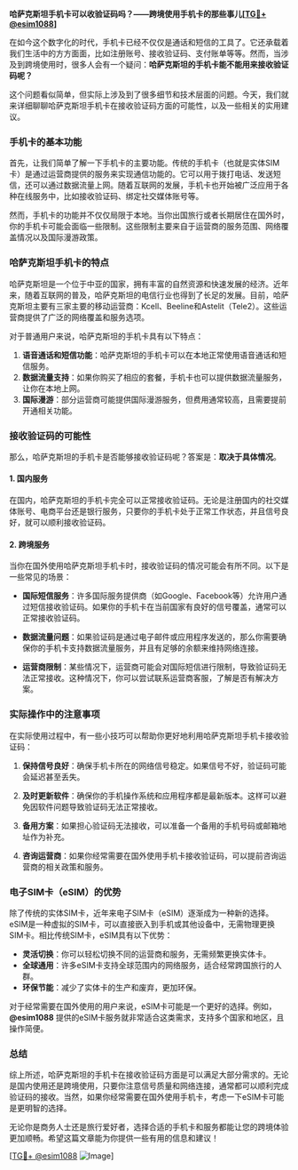**哈萨克斯坦手机卡可以收验证码吗？——跨境使用手机卡的那些事儿[[TG💪+ @esim1088](https://t.me/s/esim1088)]**

在如今这个数字化的时代，手机卡已经不仅仅是通话和短信的工具了。它还承载着我们生活中的方方面面，比如注册账号、接收验证码、支付账单等等。然而，当涉及到跨境使用时，很多人会有一个疑问：**哈萨克斯坦的手机卡能不能用来接收验证码呢？**

这个问题看似简单，但实际上涉及到了很多细节和技术层面的问题。今天，我们就来详细聊聊哈萨克斯坦手机卡在接收验证码方面的可能性，以及一些相关的实用建议。

### 手机卡的基本功能

首先，让我们简单了解一下手机卡的主要功能。传统的手机卡（也就是实体SIM卡）是通过运营商提供的服务来实现通信功能的。它可以用于拨打电话、发送短信，还可以通过数据流量上网。随着互联网的发展，手机卡也开始被广泛应用于各种在线服务中，比如接收验证码、绑定社交媒体账号等。

然而，手机卡的功能并不仅仅局限于本地。当你出国旅行或者长期居住在国外时，你的手机卡可能会面临一些限制。这些限制主要来自于运营商的服务范围、网络覆盖情况以及国际漫游政策。

### 哈萨克斯坦手机卡的特点

哈萨克斯坦是一个位于中亚的国家，拥有丰富的自然资源和快速发展的经济。近年来，随着互联网的普及，哈萨克斯坦的电信行业也得到了长足的发展。目前，哈萨克斯坦主要有三家主要的移动运营商：Kcell、Beeline和Astelit（Tele2）。这些运营商提供了广泛的网络覆盖和服务选项。

对于普通用户来说，哈萨克斯坦的手机卡具有以下特点：

1. **语音通话和短信功能**：哈萨克斯坦的手机卡可以在本地正常使用语音通话和短信服务。
2. **数据流量支持**：如果你购买了相应的套餐，手机卡也可以提供数据流量服务，让你在本地上网。
3. **国际漫游**：部分运营商可能提供国际漫游服务，但费用通常较高，且需要提前开通相关功能。

### 接收验证码的可能性

那么，哈萨克斯坦的手机卡是否能够接收验证码呢？答案是：**取决于具体情况**。

#### 1. 国内服务
在国内，哈萨克斯坦的手机卡完全可以正常接收验证码。无论是注册国内的社交媒体账号、电商平台还是银行服务，只要你的手机卡处于正常工作状态，并且信号良好，就可以顺利接收验证码。

#### 2. 跨境服务
当你在国外使用哈萨克斯坦手机卡时，接收验证码的情况可能会有所不同。以下是一些常见的场景：

- **国际短信服务**：许多国际服务提供商（如Google、Facebook等）允许用户通过短信接收验证码。如果你的手机卡在当前国家有良好的信号覆盖，通常可以正常接收验证码。
  
- **数据流量问题**：如果验证码是通过电子邮件或应用程序发送的，那么你需要确保你的手机卡支持数据流量服务，并且有足够的余额来维持网络连接。

- **运营商限制**：某些情况下，运营商可能会对国际短信进行限制，导致验证码无法正常接收。这种情况下，你可以尝试联系运营商客服，了解是否有解决方案。

### 实际操作中的注意事项

在实际使用过程中，有一些小技巧可以帮助你更好地利用哈萨克斯坦手机卡接收验证码：

1. **保持信号良好**：确保手机卡所在的网络信号稳定。如果信号不好，验证码可能会延迟甚至丢失。
   
2. **及时更新软件**：确保你的手机操作系统和应用程序都是最新版本。这样可以避免因软件问题导致验证码无法正常接收。

3. **备用方案**：如果担心验证码无法接收，可以准备一个备用的手机号码或邮箱地址作为补充。

4. **咨询运营商**：如果你经常需要在国外使用手机卡接收验证码，可以提前咨询运营商的相关政策和服务。

### 电子SIM卡（eSIM）的优势

除了传统的实体SIM卡，近年来电子SIM卡（eSIM）逐渐成为一种新的选择。eSIM是一种虚拟的SIM卡，可以直接嵌入到手机或其他设备中，无需物理更换SIM卡。相比传统SIM卡，eSIM具有以下优势：

- **灵活切换**：你可以轻松切换不同的运营商和服务，无需频繁更换实体卡。
- **全球通用**：许多eSIM卡支持全球范围内的网络服务，适合经常跨国旅行的人群。
- **环保节能**：减少了实体卡的生产和废弃，更加环保。

对于经常需要在国外使用的用户来说，eSIM卡可能是一个更好的选择。例如，**@esim1088** 提供的eSIM卡服务就非常适合这类需求，支持多个国家和地区，且操作简便。

### 总结

综上所述，哈萨克斯坦的手机卡在接收验证码方面是可以满足大部分需求的。无论是国内使用还是跨境使用，只要你注意信号质量和网络连接，通常都可以顺利完成验证码的接收。当然，如果你经常需要在国外使用手机卡，考虑一下eSIM卡可能是更明智的选择。

无论你是商务人士还是旅行爱好者，选择合适的手机卡和服务都能让您的跨境体验更加顺畅。希望这篇文章能为你提供一些有用的信息和建议！

[[TG💪+ @esim1088](https://t.me/s/esim1088) ![Image](https://i.postimg.cc/4NQfJmqS/Snipaste-2025-05-13-00-14-12.png)]